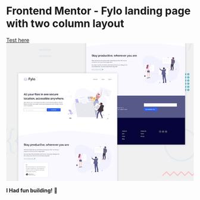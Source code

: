# Frontend Mentor - Fylo landing page with two column layout
 [Test here](https://lnkd.in/dbtGNqSE)
![Design preview for the Fylo landing page with two column layout challenge](./design/desktop-preview.jpg)


**I Had fun building!** 🚀
